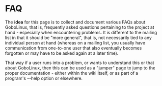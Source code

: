 # FAQ

The **idea** for this page is to collect and document various FAQs about GoboLinux, that is,
frequently asked questions pertaining to the project at hand - especially when encountering
problems. It is different to the mailing list in that it should be "more general", that is,
not necessarily tied to any individual person at hand (whereas on a mailing list, you usually
have communication from one-to-one user that also eventually becomes forgotten or may have
to be asked again at a later time).

That way if a user runs into a problem, or wants to understand this or that about GoboLinux, then
this can be used as a "jumper" page to jump to the proper documentation - either within the wiki
itself, or as part of a program's --help option or elsewhere.
